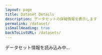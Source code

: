 ```yaml
---
layout: page
title: Dataset Details
description: データセットの詳細情報を表示します
permalink: /dataset/
isSmallHeading: true
backToListURL: /datasets/
---
```


<div id="loading" class="loading">
  <p>データセット情報を読み込み中...</p>
</div>

<div id="error" class="error" style="display: none;">
  <p>データセットの読み込みに失敗しました。</p>
</div>

<div id="dataset-details" class="dataset-details" style="display: none;">
  <!-- データセット詳細がここに動的に生成されます -->
</div>

<script>
document.addEventListener('DOMContentLoaded', function() {
  loadDatasetDetails();
});

async function loadDatasetDetails() {
  const loadingEl = document.getElementById('loading');
  const errorEl = document.getElementById('error');
  const detailsEl = document.getElementById('dataset-details');
  
  // URLパラメータからデータセットIDを取得
  const urlParams = new URLSearchParams(window.location.search);
  const datasetId = urlParams.get('id');
  
  if (!datasetId) {
    loadingEl.style.display = 'none';
    const baseUrl = '{{ site.baseurl }}' || '';
    errorEl.innerHTML = `<p>データセットIDが指定されていません。</p><p><a href="${baseUrl}/datasets/">データセット一覧に戻る</a></p>`;
    errorEl.style.display = 'block';
    return;
  }
  
  try {
    // GitHubからメタデータを取得
    const metadataUrl = `https://raw.githubusercontent.com/dbcls/rdf-config/master/config/${datasetId}/metadata.yaml`;
    const response = await fetch(metadataUrl);
    
    if (!response.ok) {
      throw new Error(`Failed to fetch metadata: ${response.status}`);
    }
    
    const yamlText = await response.text();
    const metadata = parseSimpleYaml(yamlText);
    
    loadingEl.style.display = 'none';
    renderDatasetDetails(datasetId, metadata, yamlText);
    detailsEl.style.display = 'block';
    
    // ページタイトルを更新
    document.title = `${metadata.title || datasetId} - RDF Portal`;
    
  } catch (error) {
    console.error('Error loading dataset details:', error);
    loadingEl.style.display = 'none';
    const baseUrl = '{{ site.baseurl }}' || '';
    errorEl.innerHTML = `
      <p>データセットの読み込みに失敗しました。</p>
      <p>エラー: ${error.message}</p>
      <p><a href="${baseUrl}/datasets/">データセット一覧に戻る</a></p>
    `;
    errorEl.style.display = 'block';
  }
}

function parseSimpleYaml(yamlText) {
  const metadata = {};
  const lines = yamlText.split('\n');
  let currentKey = null;
  let currentValue = '';
  let inMultiline = false;
  
  for (let i = 0; i < lines.length; i++) {
    const line = lines[i];
    const trimmed = line.trim();
    
    // Skip comments and empty lines
    if (!trimmed || trimmed.startsWith('#')) continue;
    
    // Handle array items
    if (trimmed.startsWith('- ')) {
      if (currentKey) {
        if (!metadata[currentKey]) metadata[currentKey] = [];
        const arrayItem = trimmed.substring(2).trim();
        if (Array.isArray(metadata[currentKey])) {
          metadata[currentKey].push(arrayItem);
        }
      }
      continue;
    }
    
    // Handle key-value pairs
    const match = trimmed.match(/^(\w+):\s*(.*)$/);
    if (match) {
      const [, key, value] = match;
      
      if (currentKey && inMultiline) {
        metadata[currentKey] = currentValue.trim();
      }
      
      currentKey = key;
      currentValue = value.replace(/^["'](.*)["']$/, '$1'); // Remove quotes
      inMultiline = false;
      
      // Check if this is a multiline value or array
      if (!value.trim() || value.trim() === '[' || value.trim() === '{') {
        inMultiline = true;
        currentValue = '';
      } else if (value.includes('[') && value.includes(']')) {
        // Handle inline arrays
        const arrayMatch = value.match(/\[(.*)\]/);
        if (arrayMatch) {
          metadata[currentKey] = arrayMatch[1].split(',').map(item => item.trim().replace(/^["'](.*)["']$/, '$1'));
        } else {
          metadata[currentKey] = currentValue;
        }
        currentKey = null;
      } else {
        metadata[currentKey] = currentValue;
        currentKey = null;
      }
    } else if (inMultiline && currentKey) {
      // Handle multiline values
      currentValue += (currentValue ? ' ' : '') + trimmed;
    }
  }
  
  // Handle last key if multiline
  if (currentKey && inMultiline) {
    metadata[currentKey] = currentValue.trim();
  }
  
  return metadata;
}

function renderDatasetDetails(datasetId, metadata, rawYaml) {
  const detailsEl = document.getElementById('dataset-details');
  const baseUrl = '{{ site.baseurl }}' || '';
  
  const html = `
    
    <h2>${metadata.title || datasetId}</h2>
    
    ${metadata.description ? `<p class="description">${metadata.description}</p>` : ''}

    <ul class="links">
      ${metadata.website ? `<li><a class="external-link" href="${metadata.website}" target="_blank">Website</a></li>` : ''}
    </ul>

    <section>
      <h3>Specifications</h3>
      <table>
        <tbody>
        
        </tbody>
      </table>
    </section>
    
    <div class="metadata-section">
      <h3>基本情報</h3>
      <div class="metadata-grid">
        ${renderMetadataItem('ウェブサイト', metadata.website, 'link')}
        ${renderMetadataItem('SPARQL Endpoint', metadata.sparql, 'link')}
        ${renderMetadataItem('VoID', metadata.void, 'link')}
        ${renderMetadataItem('ライセンス', metadata.licenses)}
        ${renderMetadataItem('提供者', metadata.provider)}
        ${renderMetadataItem('作成日', metadata.issued)}
        ${renderMetadataItem('更新日', metadata.updated)}
        ${renderMetadataItem('バージョン', metadata.version)}
      </div>
    </div>
    
    ${metadata.tags ? `
    <div class="metadata-section">
      <h3>タグ</h3>
      ${renderMetadataItem('', metadata.tags, 'tags')}
    </div>
    ` : ''}
    
    <div class="metadata-section">
      <h3>リンク</h3>
      <div class="metadata-grid">
        ${renderMetadataItem('設定ファイル', `https://github.com/dbcls/rdf-config/tree/master/config/${datasetId}`, 'link')}
        ${renderMetadataItem('メタデータファイル', `https://github.com/dbcls/rdf-config/blob/master/config/${datasetId}/metadata.yaml`, 'link')}
      </div>
    </div>
    
    <div class="expandable-section">
      <button class="expand-toggle" onclick="toggleRawMetadata()">
        生のメタデータを表示
      </button>
      <div id="raw-metadata" class="raw-metadata" style="display: none;">
        ${escapeHtml(rawYaml)}
      </div>
    </div>
  `;
  
  detailsEl.innerHTML = html;
}

function renderMetadataItem(label, value, type = 'text') {
  if (!value) return '';
  
  let valueHtml;
  if (Array.isArray(value)) {
    if (type === 'tags') {
      valueHtml = `<div class="tags">${value.map(tag => `<span class="tag">${escapeHtml(tag)}</span>`).join('')}</div>`;
    } else {
      valueHtml = value.map(item => escapeHtml(item)).join(', ');
    }
  } else if (type === 'link') {
    valueHtml = `<a href="${value}" target="_blank">${value}</a>`;
  } else {
    valueHtml = escapeHtml(value);
  }
  
  return `
    <div class="metadata-item">
      <div class="metadata-label">${label}</div>
      <div class="metadata-value">${valueHtml}</div>
    </div>
  `;
}

function escapeHtml(text) {
  const div = document.createElement('div');
  div.textContent = text;
  return div.innerHTML;
}

function toggleRawMetadata() {
  const rawMetadata = document.getElementById('raw-metadata');
  const button = document.querySelector('.expand-toggle');
  
  if (rawMetadata.style.display === 'none') {
    rawMetadata.style.display = 'block';
    button.textContent = '生のメタデータを隠す';
  } else {
    rawMetadata.style.display = 'none';
    button.textContent = '生のメタデータを表示';
  }
}
</script>
